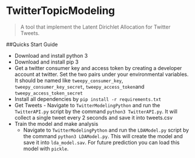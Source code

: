 # TwitterTopicModeling

> A tool that implement the Latent Dirichlet Allocation for Twitter Tweets.

##Quicks Start Guide
-	 Download and install python 3
-	 Download and install pip 3
-	 Get a twitter consumer key and access token by creating a developer account at twitter. Set the two pairs under your environmental variables. It should be named like `tweepy_consumer_key`, `tweepy_consumer_key_secret`, `tweepy_access_token`and `tweepy_access_token_secret`
-	 Install all dependencies by `pip install -r requirements.txt`
-	 Get Tweets
	-	Navigate to `TwitterModelingPython` and run the `TwitterAPI.py` script by the command `python3 TwitterAPI.py`. It will collect a single tweet every 2 seconds and save it into tweets.csv
-	Train the model and make analysis
	-	Navigate to `TwitterModelingPython` and run the `LDAModel.py` script by the command `python3 LDAModel.py`. This will create the model and save it into `lda_model.sav`. For future prediction you can load this model with `pickle`.